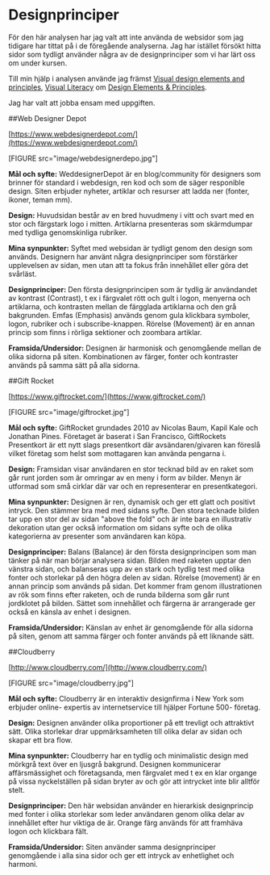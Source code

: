 Designprinciper
===================

För den här analysen har jag valt att inte använda de websidor som jag tidigare har tittat på i de föregående analyserna. Jag har istället försökt hitta sidor som tydligt använder några av de designprinciper som vi har lärt oss om under kursen.


Till min hjälp i analysen använde jag främst [Visual design elements and principles](https://en.wikipedia.org/wiki/Visual_design_elements_and_principles), [Visual Literacy](https://dbwebb.se/article/vl.pdf) om [Design Elements & Principles](https://www.canva.com/learn/design-elements-principles/).

Jag har valt att jobba ensam med uppgiften.

##Web Designer Depot

[https://www.webdesignerdepot.com/](https://www.webdesignerdepot.com/)

[FIGURE src="image/webdesignerdepo.jpg"]

**Mål och syfte:** WeddesignerDepot  är en blog/community för designers som brinner för standard i webdesign, ren kod och som de säger responible design. Siten erbjuder nyheter, artiklar och resurser att ladda ner (fonter, ikoner, teman mm).

**Design:** Huvudsidan består av en bred huvudmeny i vitt och svart med en stor och färgstark logo i mitten. Artiklarna presenteras som skärmdumpar med tydliga genomskinliga rubriker.  

**Mina synpunkter:** Syftet med websidan är tydligt genom den design som används. Designern har använt några designprinciper som förstärker upplevelsen av sidan, men utan att ta fokus från innehållet eller göra det svårläst.

**Designprinciper:** Den första designprincipen som är tydlig är användandet av kontrast (Contrast), t ex i färgvalet rött och gult i logon, menyerna och artiklarna, och kontrasten mellan de färgglada artiklarna och den grå bakgrunden. Emfas (Emphasis) används genom gula klickbara symboler, logon, rubriker och i subscribe-knappen. Rörelse (Movement) är en annan princip som finns i rörliga sektioner och zoombara artiklar.  

**Framsida/Undersidor:** Designen är harmonisk och genomgående mellan de olika sidorna på siten. Kombinationen av färger, fonter och kontraster används på samma sätt på alla sidorna.


##Gift Rocket

[https://www.giftrocket.com/](https://www.giftrocket.com/)

[FIGURE src="image/giftrocket.jpg"]

**Mål och syfte:** GiftRocket grundades 2010 av Nicolas Baum, Kapil Kale och Jonathan Pines. Företaget är baserat i San Francisco, GiftRockets Presentkort är ett nytt slags presentkort där avsändaren/givaren kan föreslå vilket företag som helst som mottagaren kan använda pengarna i.

**Design:** Framsidan visar användaren en stor tecknad bild av en raket som går runt jorden som är omringar av en meny i form av bilder. Menyn är utformad som små cirklar där var och en representerar en presentkategori.

**Mina synpunkter:** Designen är ren, dynamisk och ger ett glatt och positivt intryck. Den stämmer bra med med sidans syfte. Den stora tecknade bilden tar upp en stor del av sidan "above the fold" och är inte bara en illustrativ dekoration utan ger också information om sidans syfte och de olika kategorierna av presenter som användaren kan köpa.     

**Designprinciper:** Balans (Balance) är den första designprincipen som man tänker på när man börjar analysera sidan. Bilden med raketen upptar den vänstra sidan, och balanseras upp av en stark och tydlig test med olika fonter och storlekar på den högra delen av sidan. Rörelse (movement) är en annan princip som används på sidan. Det kommer fram genom illustrationen av rök som finns efter raketen, och de runda bilderna som går runt jordklotet på bilden. Sättet som innehållet och färgerna är arrangerade ger också en känsla av enhet i designen.

**Framsida/Undersidor:** Känslan av enhet är genomgående för alla sidorna på siten, genom att samma färger och fonter används på ett liknande sätt.


##Cloudberry

[http://www.cloudberry.com/](http://www.cloudberry.com/)

[FIGURE src="image/cloudberry.jpg"]

**Mål och syfte:** Cloudberry är en interaktiv designfirma i New York som erbjuder online- expertis av internetservice till hjälper Fortune 500- företag.

**Design:** Designen använder olika proportioner på ett trevligt och attraktivt sätt. Olika storlekar drar uppmärksamheten till olika delar av sidan och skapar ett bra flow.

**Mina synpunkter:** Cloudberry har en tydlig och minimalistic design med mörkgrå text över en ljusgrå bakgrund. Designen kommunicerar affärsmässighet och företagsanda, men färgvalet med t ex en klar organge på vissa nyckelställen på sidan bryter av och gör att intrycket inte blir alltför stelt.    

**Designprinciper:** Den här websidan använder en hierarkisk designprincip med fonter i olika storlekar som leder användaren genom olika delar av innehållet efter hur viktiga de är. Orange färg används för att framhäva logon och klickbara fält.

**Framsida/Undersidor:** Siten använder samma designprinciper genomgående i alla sina sidor och ger ett intryck av enhetlighet och harmoni.
